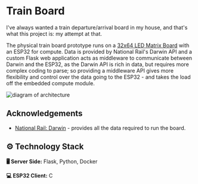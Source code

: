 
# Train Board

I've always wanted a train departure/arrival board in my house, and that's what this project is: my attempt at that.

The physical train board prototype runs on a [32x64 LED Matrix Board](https://www.waveshare.com/wiki/RGB-Matrix-P3-64x32) with an ESP32 for compute. Data is provided by National Rail's Darwin API and a custom Flask web application acts as middleware to communicate between Darwin and the ESP32, as the Darwin API is rich in data, but requires more complex coding to parse; so providing a middleware API gives more flexibility and control over the data going to the ESP32 - and takes the load off the embedded compute module.

![diagram of architecture](https://github.com/ryaninthecloud/ryaninthecloud.github.io/blob/main/assets/train-board/architecture.png)

## Acknowledgements

 - [National Rail: Darwin](https://www.nationalrail.co.uk/developers/darwin-data-feeds/) - provides all the data required to run the board.

## ⚙️ Technology Stack

**🖥️ Server Side:** Flask, Python, Docker

**💻 ESP32 Client:** C


